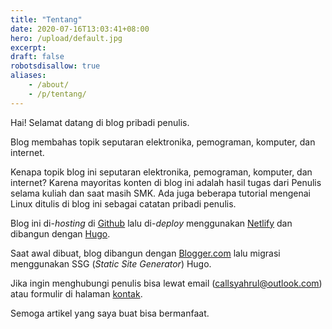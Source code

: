 ```yaml
---
title: "Tentang"
date: 2020-07-16T13:03:41+08:00
hero: /upload/default.jpg
excerpt:
draft: false
robotsdisallow: true
aliases:
    - /about/
    - /p/tentang/
---
```


Hai! Selamat datang di blog pribadi penulis.

Blog membahas topik seputaran elektronika, pemograman, komputer, dan internet.

Kenapa topik blog ini seputaran elektronika, pemograman, komputer, dan internet? Karena mayoritas konten di blog ini adalah hasil tugas dari Penulis selama kuliah dan saat masih SMK. Ada juga beberapa tutorial mengenai Linux ditulis di blog ini sebagai catatan pribadi penulis.

Blog ini di-*hosting* di [Github](//github.com) lalu di-*deploy* menggunakan [Netlify](//netlify.com) dan dibangun dengan [Hugo](//gohugo.io).

Saat awal dibuat, blog dibangun dengan [Blogger.com](//blogger.com) lalu migrasi menggunakan SSG (*Static Site Generator*) Hugo.

Jika ingin menghubungi penulis bisa lewat email (callsyahrul@outlook.com) atau formulir di halaman [kontak](/contact).

Semoga artikel yang saya buat bisa bermanfaat.